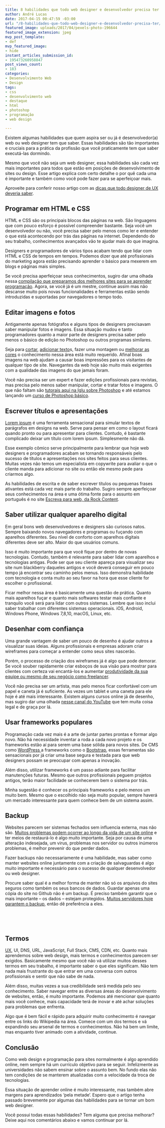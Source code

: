 ```yaml
---
title: 8 habilidades que todo web designer e desenvolvedor precisa ter
author: André Lucas
date: 2017-04-15 00:47:59 -03:00
url: "/8-habilidades-que-todo-web-designer-e-desenvolvedor-precisa-ter/"
featured_image: uploads/2017/04/pexels-photo-196644
featured_image_extension: jpeg
mvp_post_template:
- def
mvp_featured_image:
- hide
instant_articles_submission_id:
- 195473260958847
post_views_count:
- 183
categories:
- Desenvolvimento Web
- Design
tags:
- css
- desenvolvimento web
- destaque
- html
- photoshop
- programação
- web design

---
```

Existem algumas habilidades que quem aspira ser ou já é desenvolvedor(a) web ou web designer tem que saber. Essas habilidades são tão importantes e cruciais para a prática da profissão que você praticamente tem que saber executá-las dormindo.

Mesmo que você não seja um web designer, essa habilidades são cada vez mais importantes para todos que estão em posições de desenvolvimento de sites ou design. Esse artigo explica com certo detalhe o por quê cada uma é importante e também como você pode fazer para se aperfeiçoar mais.

Aproveite para conferir nosso artigo com as [dicas que todo designer de UX deveria saber](https://www.igluonline.com/dicas-que-todo-designer-de-ux-deveria-saber/).

## Programar em HTML e CSS

HTML e CSS são os principais blocos das páginas na web. São linguagens que com pouco esforço é possível compreender bastante. Seja você um desenvolvedor ou não, você precisa saber pelo menos como ler e entender o que está acontecendo por trás das páginas na internet. Dependendo do seu trabalho, conhecimentos avançados vão te ajudar mais do que imagina.

Designers e programadores de vários tipos acabam tendo que lidar com HTML e CSS de tempos em tempos. Podemos dizer que até profissionais do marketing agora estão precisando aprender o básico para mexerem em blogs e páginas mais simples.

Se você precisa aperfeiçoar seus conhecimentos, sugiro dar uma olhada nessa <a href="https://www.igluonline.com/nunca-foi-tao-facil-aprender-programacao-quanto-2017/" target="_blank">compilação que preparamos dos melhores sites para se aprender programação</a>. Agora, se você já é um mestre, continue assim mas não descanse muito pois novas funcionalidades e ferramentas estão sendo introduzidas e suportadas por navegadores o tempo todo.

## Editar imagens e fotos

Antigamente apenas fotógrafos e alguns tipos de designers precisavam saber manipular fotos e imagens. Essa situação mudou e tanto programadores quanto a maior parte de designers precisa saber pelo menos o básico de edição no Photoshop ou outros programas similares.

Seja para <a href="https://www.igluonline.com/funcionalidade-photoshop-da-semana-ferramenta-de-corte/" target="_blank">cortar</a>, <a href="https://www.igluonline.com/funcionalidade-photoshop-da-semana-texto-e-fontes-customizadas/" target="_blank">adicionar texto</a>s, fazer uma montagem ou <a href="https://www.igluonline.com/funcionalidade-photoshop-da-semana-ferramenta-de-cor/" target="_blank">melhorar as cores</a> o conhecimento nessa área está muito requerido. Afinal boas imagens na web ajudam a causar boas impressões para os visitantes de qualquer tipo de site. Navegantes da web hoje são muito mais exigentes com a qualidade das imagens do que jamais foram.

Você não precisa ser um expert e fazer edições profissionais para revistas, mas precisa pelo menos saber manipular, cortar e tratar fotos e imagens. O que não faltam são <a href="https://www.igluonline.com/categories/photoshop" target="_blank">tutorais aqui na Iglu sobre Photoshop</a> e até estamos lançando um <a href="http://cursos.igluonline.com" target="_blank">curso de Photoshop básico</a>.

## Escrever títulos e apresentações

<a href="http://br.lipsum.com/" target="_blank">Lorem ipsum</a> é uma ferramenta sensacional para simular textos de parágrafos em designs na web. Serve para pensar em como o layout ficará quando pronto ou para apresentar para clientes. Contudo, é bastante complicado deixar um título com lorem ipsum. Simplesmente não dá.

Esse exemplo cômico serve principalmente para lembrar que hoje web designers e programadores acabam se tornando responsáveis pelo sucesso de títulos e apresentações nos sites feitos para seus clientes. Muitas vezes não temos um especialista em copywrite para avaliar o que o cliente manda para adicionar no site ou então ele mesmo pede para criarmos algo.

As habilidades de escrita e de saber escrever títulos ou pequenas frases ativantes está cada vez mais parte do trabalho. Sugiro sempre aperfeiçoar seus conhecimentos na área e uma ótima fonte para o assunto em português é no site <a href="http://escrevaparaweb.com.br/primeira-impressao-aprenda-fazer-um-titulo-conquistador/" target="_blank">Escreva para web, da Rock Content</a>.

## Saber utilizar qualquer aparelho digital

Em geral bons web desenvolvedores e designers são curiosos natos. Sempre baixando novos navegadores e programas ou fuçando com aparelhos diferentes. Seu nível de conforto com aparelhos digitais diferentes deve ser alto. Maior do que usuários comuns.

Isso é muito importante para que você fique por dentro de novas tecnologias. Contudo, também é relevante para saber lidar com aparelhos e tecnologias antigas. Pode ser que seu cliente apareça para visualizar seu site num blackberry daqueles antigos e você deverá conseguir em pouco tempo já encontrar seu caminho pelos menus. Isso demonstra habilidade com tecnologia e conta muito ao seu favor na hora que esse cliente for escolher o profissional.

Ficar melhor nessa área é basicamente uma questão de prática. Quanto mais aparelhos fuçar e quanto mais softwares testar mais confiante e tranquilo você será para lidar com outros sistemas. Lembre que isso inclui saber trabalhar com diferentes sistemas operacionais. iOS, Android, Windows Phone, Windows 7,8,10, macOS, Linux, etc.

## Desenhar com confiança

Uma grande vantagem de saber um pouco de desenho é ajudar outros a visualizar suas ideias. Alguns profissionais e empresas adoram criar wireframes para começar a entender como seus sites nascerão.

Porém, o processo de criação dos wireframes já é algo que pode demorar. Se você souber rapidamente criar esboços de sua visão para mostrar para clientes com certeza vai encantá-los e aumentar <a href="https://www.igluonline.com/8-dicas-para-ser-mais-produtivo/" target="_blank">produtividade da sua equipe ou mesmo de seu negócio como freelancer</a>.

Você não precisa ser um artista, mas pelo menos ficar confortável com um papel e caneta já é suficiente. As vezes um tablet e uma caneta para ele hoje é até mais interessante. Existem alguns cursos online já de desenho, mas sugiro dar uma olhada <a href="https://www.youtube.com/channel/UCBvoBuBZVSu8aMaexAKBeEA" target="_blank">nesse canal do YouTube</a> que tem muita coisa legal e de graça por lá.

## Usar frameworks populares

Programação cada vez mais é a arte de juntar partes prontas e formar algo novo. Não há necessidade inventar a roda a cada novo projeto e os frameworks estão aí para serem uma base sólida para novos sites. De CMS como <a href="https://br.wordpress.org" target="_blank">WordPress </a>a frameworks como o <a href="http://getbootstrap.com/" target="_blank">Bootstrap</a>, essas ferramentas são sensacionais por já criar uma base segura e testada para que web designers possam se preocupar com apenas a inovação.

Além disso, utilizar frameworks é um passo adiante para facilitar manutenções futuras. Mesmo que outros profissionais peguem projetos antigos, terão maior facilidade se conhecerem bem o sistema por trás.

Minha sugestão é conhecer os principais frameworks e pelo menos um muito bem. Mesmo que o escolhido não seja muito popular, sempre haverá um mercado interessante para quem conhece bem de um sistema assim.

## Backup

Websites parecem ser sistemas fechados sem influencia externa, mas não são. <a href="https://www.igluonline.com/todo-website-quebra-tem-bugs-e-uma-hora-ou-outra-para-de-funcionar/" target="_blank">Muitos problemas podem ocorrer ao longo da vida de um site online</a> e ter meios de restaurá-lo é algo muito importante. Seja por causa de uma alteração indesejada, um virus, problemas nos servidor ou outros inúmeros problemas, é melhor prevenir do que perder dados.

Fazer backups não necessariamente é uma habilidade, mas saber como manter websites online juntamente com a criação de salvaguardas é algo muito importante e necessário para o sucesso de qualquer desenvolvedor ou web designer.

Procure saber qual é a melhor forma de manter não só os arquivos do sites seguros como também os seus bancos de dados. Guardar apenas uma cópia do site no Github não é um backup. É preciso também garantir que o mais importante – os dados – estejam protegidos. <a href="https://www.igluonline.com/ferramentas-para-o-sucesso-seu-blog/" target="_blank">Muitos servidores hoje garantem o backup</a>, então dê preferência a eles.

 

 

## Termos

<a href="https://www.igluonline.com/dicas-que-todo-designer-de-ux-deveria-saber/" target="_blank">UX</a>, UI, DNS, URL, JavaScript, Full Stack, CMS, CDN, etc. Quanto mais aprendemos sobre web design, mais termos e conhecimentos parecem ser exigidos. Basicamente mesmo que você não vá utilizar muitos desses termos em seu trabalho, é importante saber o que eles significam. Não tem nada mais frustrante do que entrar em uma conversa com outros profissionais e sentir que não sabe de nada.

Além disso, muitas vezes a sua credibilidade será medida pelo seu conhecimento. Saber navegar entre as diversas áreas do desenvolvimento de websites, então, é muito importante. Podemos até mencionar que quanto mais você conhece, mais capacidade terá de inovar e até achar soluções para problemas que enfrenta.

Algo que é bem fácil e rápido para adquirir muito conhecimento é navegar entre os links do Wikipedia na área. Comece com um dos termos e vá expandindo seu arsenal de termos e conhecimentos. Não há bem um limite, mas enquanto tiver animado com a atividade, continue.

## Conclusão

Como web design e programação para sites normalmente é algo aprendido online, nem sempre há um currículo objetivo para se seguir. Infelizmente as universidades não sabem ensinar sobre o assunto bem. No fundo elas não tem condições de se manterem atualizadas com a velocidade da troca de tecnologias.

Essa situação de aprender online é muito interessante, mas também abre margens para aprendizados ‘pela metade’. Espero que o artigo tenha passado brevemente por algumas das habilidades para se tornar um bom web designer.

Você possui todas essas habilidades? Tem alguma que precisa melhorar? Deixe aqui nos comentários abaixo e vamos continuar por lá.